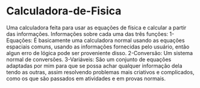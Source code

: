 # Calculadora-de-Fisica
Uma calculadora feita para usar as equações de física e calcular a partir das informações.
Informações sobre cada uma das três funções:
1-Equações:
É basicamente uma calculadora normal usando as equações espaciais comuns, usando as informações fornecidas pelo usuário, então algun erro
de lógica pode ser proveniente disso.
2-Conversão:
Um sistema normal de conversões.
3-Variáveis:
São um conjunto de equações adaptadas por mim para que se possa achar qualquer informação dela tendo as outras, assim resolvendo problemas 
mais criativos e complicados, como os que são passados em atividades e em provas normais.
